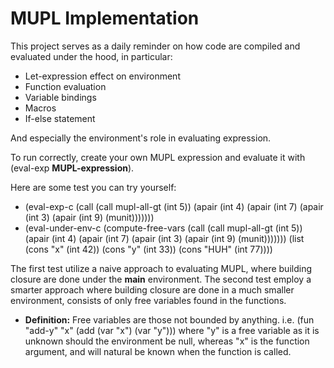 # MUPL Implementation
This project serves as a daily reminder on how code are compiled and evaluated under the hood, in particular:
- Let-expression effect on environment
- Function evaluation
- Variable bindings
- Macros
- If-else statement

And especially the environment's role in evaluating expression.

To run correctly, create your own MUPL expression and evaluate it with (eval-exp **MUPL-expression**).

Here are some test you can try yourself:
- (eval-exp-c (call (call mupl-all-gt (int 5)) (apair (int 4) (apair (int 7) (apair (int 3) (apair (int 9) (munit)))))))
- (eval-under-env-c (compute-free-vars (call (call mupl-all-gt (int 5)) (apair (int 4) (apair (int 7) (apair (int 3) (apair (int 9) (munit))))))) (list (cons "x" (int 42)) (cons "y" (int 33)) (cons "HUH" (int 77))))

The first test utilize a naive approach to evaluating MUPL, where building closure are done under the **main** environment. The second test employ a smarter approach where building closure are done in a much smaller environment, consists of only free variables found in the functions. 
- **Definition:** Free variables are those not bounded by anything. i.e. (fun "add-y" "x" (add (var "x") (var "y"))) where "y" is a free variable as it is unknown should the environment be null, whereas "x" is the function argument, and will natural be known when the function is called.
